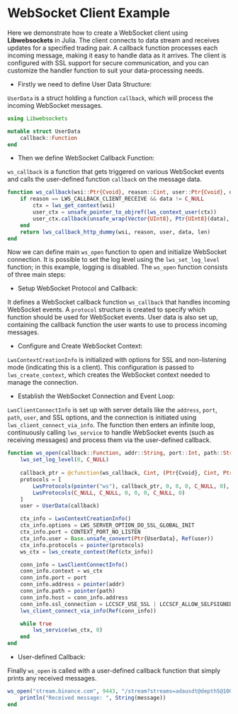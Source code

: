 # WebSocket Client Example

Here we demonstrate how to create a WebSocket client using **Libwebsockets** in Julia.
The client connects to data stream and receives updates for a specified trading pair.
A callback function processes each incoming message, making it easy to handle data as it arrives.
The client is configured with SSL support for secure communication, and you can customize the handler function to suit your data-processing needs.

- Firstly we need to define User Data Structure:

`UserData` is a struct holding a function `callback`, which will process the incoming WebSocket messages.

```julia
using Libwebsockets

mutable struct UserData
    callback::Function
end
```

- Then we define WebSocket Callback Function:

`ws_callback` is a function that gets triggered on various WebSocket events and calls the user-defined function `callback` on the message data.

```julia
function ws_callback(wsi::Ptr{Cvoid}, reason::Cint, user::Ptr{Cvoid}, data::Ptr{Cvoid}, len::Csize_t)
    if reason == LWS_CALLBACK_CLIENT_RECEIVE && data != C_NULL
        ctx = lws_get_context(wsi)
        user_ctx = unsafe_pointer_to_objref(lws_context_user(ctx))
        user_ctx.callback(unsafe_wrap(Vector{UInt8}, Ptr{UInt8}(data), len))
    end
    return lws_callback_http_dummy(wsi, reason, user, data, len)
end
```

Now we can define main `ws_open` function to open and initialize WebSocket connection. 
It is possible to set the log level using the `lws_set_log_level` function; in this example, logging is disabled. The `ws_open` function consists of three main steps:

- Setup WebSocket Protocol and Callback:

It defines a WebSocket callback function `ws_callback` that handles incoming WebSocket events.
A `protocol` structure is created to specify which function should be used for WebSocket events.
User data is also set up, containing the callback function the user wants to use to process incoming messages.

- Configure and Create WebSocket Context:

`LwsContextCreationInfo` is initialized with options for SSL and non-listening mode (indicating this is a client).
This configuration is passed to `lws_create_context`, which creates the WebSocket context needed to manage the connection.

- Establish the WebSocket Connection and Event Loop:

`LwsClientConnectInfo` is set up with server details like the `address`, `port`, `path`, `user`, and SSL options, and the connection is initiated using `lws_client_connect_via_info`.
The function then enters an infinite loop, continuously calling `lws_service` to handle WebSocket events (such as receiving messages) and process them via the user-defined callback.

```julia
function ws_open(callback::Function, addr::String, port::Int, path::String)
    lws_set_log_level(0, C_NULL)
    
    callback_ptr = @cfunction(ws_callback, Cint, (Ptr{Cvoid}, Cint, Ptr{Cvoid}, Ptr{Cvoid}, Csize_t))
    protocols = [
        LwsProtocols(pointer("ws"), callback_ptr, 0, 0, 0, C_NULL, 0),
        LwsProtocols(C_NULL, C_NULL, 0, 0, 0, C_NULL, 0)
    ]
    user = UserData(callback)

    ctx_info = LwsContextCreationInfo()
    ctx_info.options = LWS_SERVER_OPTION_DO_SSL_GLOBAL_INIT
    ctx_info.port = CONTEXT_PORT_NO_LISTEN
    ctx_info.user = Base.unsafe_convert(Ptr{UserData}, Ref(user))
    ctx_info.protocols = pointer(protocols)
    ws_ctx = lws_create_context(Ref(ctx_info))

    conn_info = LwsClientConnectInfo()
    conn_info.context = ws_ctx
    conn_info.port = port
    conn_info.address = pointer(addr)
    conn_info.path = pointer(path)
    conn_info.host = conn_info.address
    conn_info.ssl_connection = LCCSCF_USE_SSL | LCCSCF_ALLOW_SELFSIGNED
    lws_client_connect_via_info(Ref(conn_info))

    while true
        lws_service(ws_ctx, 0)
    end
end
```

- User-defined Callback:

Finally `ws_open` is called with a user-defined callback function that simply prints any received messages.

```julia
ws_open("stream.binance.com", 9443, "/stream?streams=adausdt@depth5@100ms") do message
    println("Received message: ", String(message))
end
```
